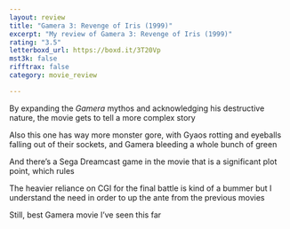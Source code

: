 ```yaml
---
layout: review
title: "Gamera 3: Revenge of Iris (1999)"
excerpt: "My review of Gamera 3: Revenge of Iris (1999)"
rating: "3.5"
letterboxd_url: https://boxd.it/3T20Vp
mst3k: false
rifftrax: false
category: movie_review

---
```


By expanding the <i>Gamera</i> mythos and acknowledging his destructive nature, the movie gets to tell a more complex story

Also this one has way more monster gore, with Gyaos rotting and eyeballs falling out of their sockets, and Gamera bleeding a whole bunch of green

And there’s a Sega Dreamcast game in the movie that is a significant plot point, which rules

The heavier reliance on CGI for the final battle is kind of a bummer but I understand the need in order to up the ante from the previous movies

Still, best Gamera movie I’ve seen this far